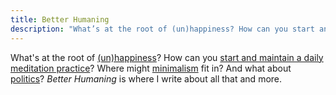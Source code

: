 ```yaml
---
title: Better Humaning
description: "What’s at the root of (un)happiness? How can you start and maintain a daily meditation practice? Where might minimalism fit in? And what about politics? Better Humaning is where I write about all that and more."
---
```

What's at the root of [(un)happiness](/topics/unhappiness)? How can you [start and maintain a daily meditation practice](/building-daily-meditation-habit/)? Where might [minimalism](/topics/minimalism) fit in? And what about [politics](/tag/politics)? <em>Better Humaning</em> is where I write about all that and more.</p>